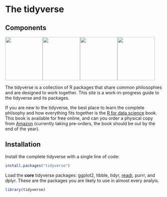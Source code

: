 
<!-- README.md is generated from README.Rmd. Please edit that file -->
<style>
small.tidyverse {display: none;}
.navbar .navbar-brand {
  font-size: 50px;
  padding: 10px 0 0 0;
  background-image: none;
}
.navbar {
  height: 80px;
}
body {
  position: relative;
  padding-top: 100px;
}
</style>
The tidyverse
=============

Components
----------

<a href='http://forcats.tidyverse.org'><img src='https://github.com/tidyverse/forcats/raw/master/logo.png' width='120' height='139' /></a><a href='http://haven.tidyverse.org'><img src='https://github.com/tidyverse/haven/raw/master/logo.png' width='120' height='139' /></a><a href='http://readr.tidyverse.org'><img src='https://github.com/tidyverse/readr/raw/master/logo.png' width='120' height='139' /></a><a href='http://stringr.tidyverse.org'><img src='https://github.com/tidyverse/stringr/raw/master/logo.png' width='120' height='139' /></a>

The tidyverse is a collection of R packages that share common philosophies and are designed to work together. This site is a work-in-progress guide to the tidyverse and its packages.

If you are new to the tidyverse, the best place to learn the complete philsophy and how everything fits together is the [R for data science](http://r4ds.had.co.nz/) book. This book is available for free online, and can you order a physical copy from [Amazon](http://amzn.to/2aHLAQ1) (currently taking pre-orders, the book should be out by the end of the year).

Installation
------------

Install the complete tidyverse with a single line of code:

``` r
install.packages("tidyverse")
```

Load the **core** tidyverse packages: ggplot2, tibble, tidyr, [readr](http://readr.tidyverse.org), purrr, and dplyr. These are the packages you are likely to use in almost every analyis.

``` r
library(tidyverse)
```
